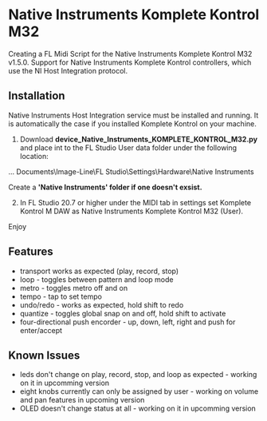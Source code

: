 # Native Instruments Komplete Kontrol M32

Creating a FL Midi Script for the Native Instruments Komplete Kontrol M32 v1.5.0. Support for Native Instruments Komplete Kontrol controllers, which use the NI Host Integration protocol. 

## Installation

Native Instruments Host Integration service must be installed and running. It is automatically the case
if you installed Komplete Kontrol on your machine.

1. Download **device_Native_Instruments_KOMPLETE_KONTROL_M32.py** and place int to the FL Studio User data 
folder under the following location:

... Documents\Image-Line\FL Studio\Settings\Hardware\Native Instruments

Create a **'Native Instruments' folder if one doesn't exsist.**

2. In FL Studio 20.7 or higher under the MIDI tab in settings set Komplete Kontrol M DAW as Native Instruments Komplete Kontrol M32 (User).

Enjoy

## Features

* transport works as expected (play, record, stop)
* loop - toggles between pattern and loop mode
* metro - toggles metro off and on
* tempo - tap to set tempo
* undo/redo - works as expected, hold shift to redo
* quantize - toggles global snap on and off, hold shift to activate
* four-directional push encorder - up, down, left, right and push for enter/accept

## Known Issues
* leds don't change on play, record, stop, and loop as expected - working on it in upcomming version
* eight knobs currently can only be assigned by user -  working on volume and pan features in upcoming version
* OLED doesn't change status at all - working on it in upcomming version

<div style="page-break-after: always; visibility: hidden"> 

</div>
